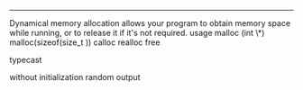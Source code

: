 <hr>
Dynamical memory allocation allows your program to obtain memory space while running, or to release it if it's not required.
         usage    
malloc  (int \*) malloc(sizeof(size_t ))   
calloc
realloc
free

typecast 

without initialization
random output 


